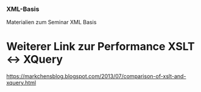 ### XML-Basis
Materialien zum Seminar XML Basis

# Weiterer Link zur Performance XSLT <-> XQuery
https://markchensblog.blogspot.com/2013/07/comparison-of-xslt-and-xquery.html
